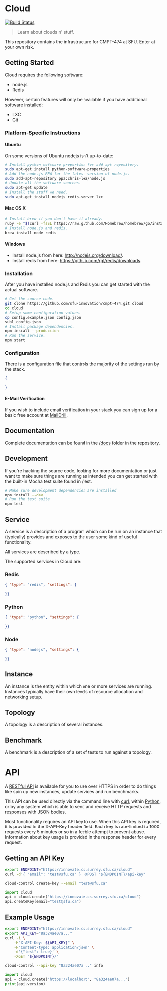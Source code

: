 # Cloud

[![Build Status](https://travis-ci.org/sfu-innovation/cmpt-474.png?branch=master)](https://travis-ci.org/sfu-innovation/cmpt-474)

> Learn about clouds n' stuff.

This repository contains the infrastructure for CMPT-474 at SFU. Enter at your own risk.

## Getting Started

Cloud requires the following software:
 * node.js
 * Redis

However, certain features will only be available if you
have additional software installed:
 * LXC
 * Git

### Platform-Specific Instructions
#### Ubuntu
On some versions of Ubuntu nodejs isn't up-to-date:
```bash
# Install python-software-properties for add-apt-repository.
sudo apt-get install python-software-properties
# Add the node.js PPA for the latest version of node.js.
sudo add-apt-repository ppa:chris-lea/node.js
# Update all the software sources.
sudo apt-get update 
# Install the stuff we need.
sudo apt-get install nodejs redis-server lxc
```

#### Mac OS X
```bash
# Install brew if you don't have it already.
ruby -e "$(curl -fsSL https://raw.github.com/Homebrew/homebrew/go/install)"
# Install node.js and redis.
brew install node redis
```

#### Windows
- Install node.js from here: http://nodejs.org/download/.
- Install redis from here: https://github.com/rgl/redis/downloads.

### Installation
After you have installed node.js and Redis you can get started with
the actual software.

```bash
# Get the source code.
git clone https://github.com/sfu-innovation/cmpt-474.git cloud
cd cloud
# Setup some configuration values.
cp config.example.json config.json
subl config.json
# Install package dependencies.
npm install --production
# Run the service.
npm start
```


### Configuration
There is a configuration file that controls the majority of the settings
run by the stack.

```json
{

}
```

#### E-Mail Verification
If you wish to include email verification in your stack you can sign 
up for a basic free account at [MailDrill](https://mandrillapp.com/).


## Documentation
Complete documentation can be found in the [/docs](./docs) folder
in the repository. 

## Development

If you're hacking the source code, looking for more documentation
or just want to make sure things are running as intended you can
get started with the built-in Mocha test suite found in /test.


```bash
# Make sure development dependencies are installed
npm install --dev
# Run the test suite
npm test
```

## Service

A service is a description of a program which can be run on
an instance that (typically) provides and exposes to the user
some kind of useful functionality.

All services are described by a type.

The supported services in Cloud are:

### Redis
```json
{ "type": "redis", "settings": {
	
}}
```

### Python
```json
{ "type": "python", "settings": {
	
}}
```

### Node
```json
{ "type": "nodejs", "settings": {
	
}}
```

## Instance
An instance is the entity within which one or more
services are running. Instances typically have
their own levels of resource allocation and networking
setup.

## Topology
A topology is a description of several instances.

## Benchmark
A benchmark is a description of a set of tests to run
against a topology.

# API
A [RESTful API](./docs/api.md) is available for you 
to use over HTTPS in order to do things like spin up 
new instances, update services and run benchmarks.

This API can be used directly via the command line with
[curl](http://curl.haxx.se/), within [Python](http://www.python.org/), 
or by any system which is able to send and receive 
HTTP requests and responses with JSON bodies.

Most functionality requires an API key to use. When this
API key is required, it is provided in the X-API-Key header
field. Each key is rate-limited to 1000 requests every 5 
minutes or so in a feeble attempt to prevent abuse. 
Information about key usage is provided in the response header
for every request.

## Getting an API Key

```bash
export ENDPOINT="https://innovate.cs.surrey.sfu.ca/cloud"
curl -d'{ "email": "test@sfu.ca" } -XPOST "${ENDPOINT}/api-key"
```

```bash
cloud-control create-key --email "test@sfu.ca"
```

```python
import cloud
api = cloud.create("https://innovate.cs.surrey.sfu.ca/cloud")
api.createKey(email="test@sfu.ca")
```

## Example Usage

```bash
export ENDPOINT="https://innovate.cs.surrey.sfu.ca/cloud"
export API_KEY="8a324ae07a..."
curl -i \
	-H"X-API-Key: ${API_KEY}" \
	-H"Content-type: application/json" \
	-d'{"test": true}' \
	-XGET "${ENDPOINT}/"
```

```bash
cloud-control --api-key "8a324ae07a..." info
```

```python
import cloud
api = cloud.create("https://localhost", "8a324ae07a...")
print(api.version)
```

